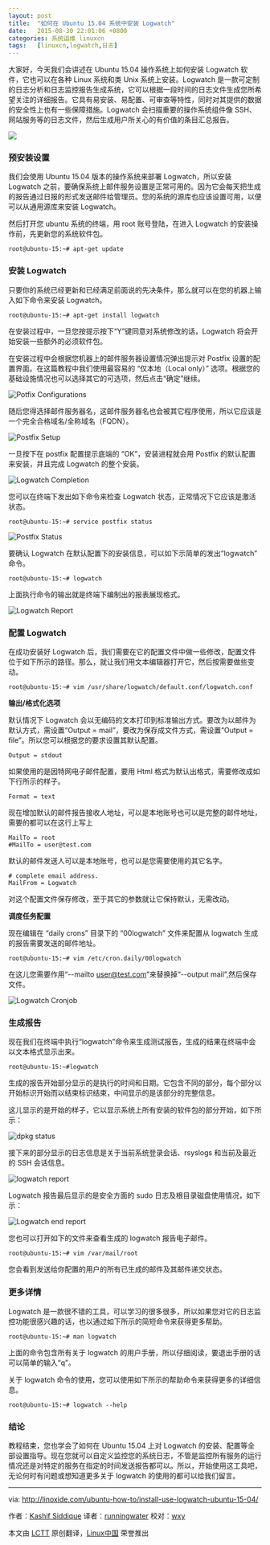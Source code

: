 ```yaml
---
layout: post
title:	"如何在 Ubuntu 15.04 系统中安装 Logwatch"
date:	2015-08-30 22:01:06 +0800 
categories:	系统运维 linuxcn 
tags:	[linuxcn,logwatch,日志]
---
```



大家好，今天我们会讲述在 Ubuntu 15.04 操作系统上如何安装 Logwatch 软件，它也可以在各种 Linux 系统和类 Unix 系统上安装。Logwatch 是一款可定制的日志分析和日志监控报告生成系统，它可以根据一段时间的日志文件生成您所希望关注的详细报告。它具有易安装、易配置、可审查等特性，同时对其提供的数据的安全性上也有一些保障措施。Logwatch 会扫描重要的操作系统组件像 SSH、网站服务等的日志文件，然后生成用户所关心的有价值的条目汇总报告。


![](/Asserts/Images/album/201508/30/220049aua9a6j8n110zkdz.jpg)


### 预安装设置


我们会使用 Ubuntu 15.04 版本的操作系统来部署 Logwatch，所以安装 Logwatch 之前，要确保系统上邮件服务设置是正常可用的。因为它会每天把生成的报告通过日报的形式发送邮件给管理员。您的系统的源库也应该设置可用，以便可以从通用源库来安装 Logwatch。


然后打开您 ubuntu 系统的终端，用 root 账号登陆，在进入 Logwatch 的安装操作前，先更新您的系统软件包。



```
root@ubuntu-15:~# apt-get update

```

### 安装 Logwatch


只要你的系统已经更新和已经满足前面说的先决条件，那么就可以在您的机器上输入如下命令来安装 Logwatch。



```
root@ubuntu-15:~# apt-get install logwatch

```

在安装过程中，一旦您按提示按下“Y”键同意对系统修改的话，Logwatch 将会开始安装一些额外的必须软件包。


在安装过程中会根据您机器上的邮件服务器设置情况弹出提示对 Postfix 设置的配置界面。在这篇教程中我们使用最容易的 “仅本地（Local only）” 选项。根据您的基础设施情况也可以选择其它的可选项，然后点击“确定”继续。


![Potfix Configurations](/Asserts/Images/album/201508/30/220111ue0j30d2yr3y7o37.png)


随后您得选择邮件服务器名，这邮件服务器名也会被其它程序使用，所以它应该是一个完全合格域名/全称域名（FQDN）。


![Postfix Setup](/Asserts/Images/album/201508/30/220113owntdpkwrupigriw.png)


一旦按下在 postfix 配置提示底端的 “OK”，安装进程就会用 Postfix 的默认配置来安装，并且完成 Logwatch 的整个安装。


![Logwatch Completion](/Asserts/Images/album/201508/30/220114epcplbirbb9br797.png)


您可以在终端下发出如下命令来检查 Logwatch 状态，正常情况下它应该是激活状态。



```
root@ubuntu-15:~# service postfix status

```

![Postfix Status](/Asserts/Images/album/201508/30/220116bpd60obldlbbc5h9.png)


要确认 Logwatch 在默认配置下的安装信息，可以如下示简单的发出“logwatch” 命令。



```
root@ubuntu-15:~# logwatch

```

上面执行命令的输出就是终端下编制出的报表展现格式。


![Logwatch Report](/Asserts/Images/album/201508/30/220117prmedmmrxgo1fdv6.png)


### 配置 Logwatch


在成功安装好 Logwatch 后，我们需要在它的配置文件中做一些修改，配置文件位于如下所示的路径。那么，就让我们用文本编辑器打开它，然后按需要做些变动。



```
root@ubuntu-15:~# vim /usr/share/logwatch/default.conf/logwatch.conf

```

**输出/格式化选项**


默认情况下 Logwatch 会以无编码的文本打印到标准输出方式。要改为以邮件为默认方式，需设置“Output = mail”，要改为保存成文件方式，需设置“Output = file”。所以您可以根据您的要求设置其默认配置。



```
Output = stdout

```

如果使用的是因特网电子邮件配置，要用 Html 格式为默认出格式，需要修改成如下行所示的样子。



```
Format = text

```

现在增加默认的邮件报告接收人地址，可以是本地账号也可以是完整的邮件地址，需要的都可以在这行上写上



```
MailTo = root
#MailTo = user@test.com

```

默认的邮件发送人可以是本地账号，也可以是您需要使用的其它名字。



```
# complete email address.
MailFrom = Logwatch

```

对这个配置文件保存修改，至于其它的参数就让它保持默认，无需改动。


**调度任务配置**


现在编辑在 “daily crons” 目录下的 “00logwatch” 文件来配置从 logwatch 生成的报告需要发送的邮件地址。



```
root@ubuntu-15:~# vim /etc/cron.daily/00logwatch

```

在这儿您需要作用“--mailto [user@test.com](mailto:user@test.com)”来替换掉“--output mail”,然后保存文件。


![Logwatch Cronjob](/Asserts/Images/album/201508/30/220117n44tt4gtrssxa4lj.png)


### 生成报告


现在我们在终端中执行“logwatch”命令来生成测试报告，生成的结果在终端中会以文本格式显示出来。



```
root@ubuntu-15:~#logwatch

```

生成的报告开始部分显示的是执行的时间和日期。它包含不同的部分，每个部分以开始标识开始而以结束标识结束，中间显示的是该部分的完整信息。


这儿显示的是开始的样子，它以显示系统上所有安装的软件包的部分开始，如下所示：


![dpkg status](/Asserts/Images/album/201508/30/220119vlell7x92w5lw6lu.png)


接下来的部分显示的日志信息是关于当前系统登录会话、rsyslogs 和当前及最近的 SSH 会话信息。


![logwatch report](/Asserts/Images/album/201508/30/220120ivwjdv7yyiijyc9c.png)


Logwatch 报告最后显示的是安全方面的 sudo 日志及根目录磁盘使用情况，如下示：


![Logwatch end report](/Asserts/Images/album/201508/30/220121czhyubunzqhi5u65.png)


您也可以打开如下的文件来查看生成的 logwatch 报告电子邮件。



```
root@ubuntu-15:~# vim /var/mail/root

```

您会看到发送给你配置的用户的所有已生成的邮件及其邮件递交状态。


### 更多详情


Logwatch 是一款很不错的工具，可以学习的很多很多，所以如果您对它的日志监控功能很感兴趣的话，也以通过如下所示的简短命令来获得更多帮助。



```
root@ubuntu-15:~# man logwatch

```

上面的命令包含所有关于 logwatch 的用户手册，所以仔细阅读，要退出手册的话可以简单的输入“q”。


关于 logwatch 命令的使用，您可以使用如下所示的帮助命令来获得更多的详细信息。



```
root@ubuntu-15:~# logwatch --help

```

### 结论


教程结束，您也学会了如何在 Ubuntu 15.04 上对 Logwatch 的安装、配置等全部设置指导。现在您就可以自定义监控您的系统日志，不管是监控所有服务的运行情况还是对特定的服务在指定的时间发送报告都可以。所以，开始使用这工具吧，无论何时有问题或想知道更多关于 logwatch 的使用的都可以给我们留言。




---


via: <http://linoxide.com/ubuntu-how-to/install-use-logwatch-ubuntu-15-04/>


作者：[Kashif Siddique](http://linoxide.com/author/kashifs/) 译者：[runningwater](https://github.com/runningwater) 校对：[wxy](https://github.com/wxy)


本文由 [LCTT](https://github.com/LCTT/TranslateProject) 原创翻译，[Linux中国](https://linux.cn/) 荣誉推出
